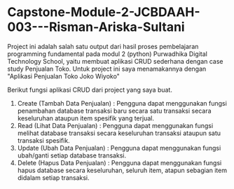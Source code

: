 # Capstone-Module-2-JCBDAAH-003---Risman-Ariska-Sultani
Project ini adalah salah satu output dari hasil proses pembelajaran programming fundamental pada modul 2 (python) Purwadhika Digital Technology School, yaitu membuat aplikasi CRUD sederhana dengan case study Penjualan Toko. Untuk project ini saya menamakannya dengan "Aplikasi Penjualan Toko Joko Wiyoko"

Berikut fungsi aplikasi CRUD dari project yang saya buat.

1. Create (Tambah Data Penjualan) : 
   Pengguna dapat menggunakan fungsi penambahan database transaksi baru secara satu transaksi secara keseluruhan ataupun item spesifik yang terjual.
2. Read (Lihat Data Penjualan) : 
   Pengguna dapat menggunakan fungsi melihat database transaksi secara keseluruhan transaksi ataupun satu transaksi spesifik.
3. Update (Ubah Data Penjualan) : 
   Pengguna dapat menggunakan fungsi ubah/ganti setiap database transaksi.
4. Delete (Hapus Data Penjualan) : 
   Pengguna dapat menggunakan fungsi hapus database secara keseluruhan, seluruh item, atapun sebagian item didalam setiap transaksi.


